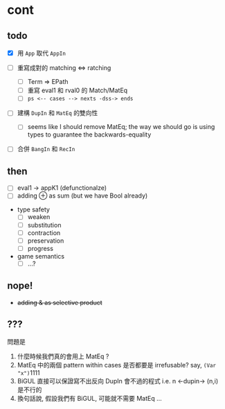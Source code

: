 # cont

## todo

+ [x] 用 `App` 取代 `AppIn`
+ [ ] 重寫成對的 matching <=> ratching
    + [ ] Term => EPath
    + [ ] 重寫 eval1 和 rval0 的 Match/MatEq
    + [ ] `ps <-- cases --> nexts -dss-> ends`
+ [ ] 建構 `DupIn` 和 `MatEq` 的雙向性
    + [ ] seems like I should remove MatEq; the way we should go is
            using types to guarantee the backwards-equality
+ [ ] 合併 `BangIn` 和 `RecIn`


## then

+ [ ] eval1 -> appK1 (defunctionalze)
+ [ ] adding ⊕ as sum (but we have Bool already)
+ type safety
    + [ ] weaken
    + [ ] substitution
    + [ ] contraction
    + [ ] preservation
    + [ ] progress
+ game semantics
    + [ ] ...?

## nope!

+ <del>adding & as selective product</del>

## ???

問題是

1. 什麼時候我們真的會用上 MatEq ?
2. MatEq 中的兩個 pattern within cases 是否都要是 irrefusable? say, `(Var "x")`1111
3. BiGUL 直接可以保證寫不出反向 DupIn 會不過的程式 i.e.  n <-dupin-> (n,i) 是不行的
4. 換句話說, 假設我們有 BiGUL, 可能就不需要 MatEq ...
